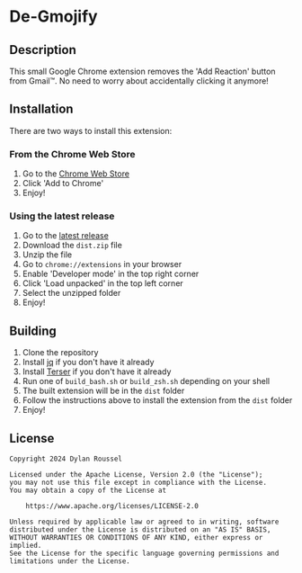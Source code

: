 # De-Gmojify

## Description
This small Google Chrome extension removes the 'Add Reaction' button from Gmail™. No need to worry about accidentally clicking it anymore!

## Installation
There are two ways to install this extension:

### From the Chrome Web Store
1. Go to the [Chrome Web Store](https://chromewebstore.google.com/detail/gpjfhlbmbglgakpmbocoebjakcnifknf)
2. Click 'Add to Chrome'
3. Enjoy!

### Using the latest release
1. Go to the [latest release](https://github.com/evowizz/De-Gmojify/releases/latest)
2. Download the `dist.zip` file
3. Unzip the file
4. Go to `chrome://extensions` in your browser
5. Enable 'Developer mode' in the top right corner
6. Click 'Load unpacked' in the top left corner
7. Select the unzipped folder
8. Enjoy!

## Building
1. Clone the repository
2. Install [jq](https://jqlang.github.io/jq/) if you don't have it already
3. Install [Terser](https://terser.org/) if you don't have it already
4. Run one of `build_bash.sh` or `build_zsh.sh` depending on your shell
5. The built extension will be in the `dist` folder
6. Follow the instructions above to install the extension from the `dist` folder
7. Enjoy!

## License
```
Copyright 2024 Dylan Roussel

Licensed under the Apache License, Version 2.0 (the "License");
you may not use this file except in compliance with the License.
You may obtain a copy of the License at

    https://www.apache.org/licenses/LICENSE-2.0

Unless required by applicable law or agreed to in writing, software
distributed under the License is distributed on an "AS IS" BASIS,
WITHOUT WARRANTIES OR CONDITIONS OF ANY KIND, either express or implied.
See the License for the specific language governing permissions and
limitations under the License.
```
